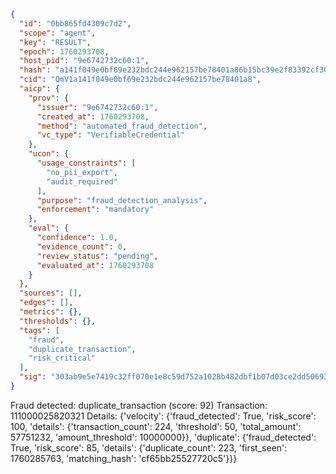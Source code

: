 ```json
{
  "id": "0bb865fd4309c7d2",
  "scope": "agent",
  "key": "RESULT",
  "epoch": 1760293708,
  "host_pid": "9e6742732c60:1",
  "hash": "a141f049e0bf69e232bdc244e962157be78401a86b15bc39e2f83392cf30d3bd",
  "cid": "QmV1a141f049e0bf69e232bdc244e962157be78401a8",
  "aicp": {
    "prov": {
      "issuer": "9e6742732c60:1",
      "created_at": 1760293708,
      "method": "automated_fraud_detection",
      "vc_type": "VerifiableCredential"
    },
    "ucon": {
      "usage_constraints": [
        "no_pii_export",
        "audit_required"
      ],
      "purpose": "fraud_detection_analysis",
      "enforcement": "mandatory"
    },
    "eval": {
      "confidence": 1.0,
      "evidence_count": 0,
      "review_status": "pending",
      "evaluated_at": 1760293708
    }
  },
  "sources": [],
  "edges": [],
  "metrics": {},
  "thresholds": {},
  "tags": [
    "fraud",
    "duplicate_transaction",
    "risk_critical"
  ],
  "sig": "303ab9e5e7419c32ff070e1e8c59d752a1028b482dbf1b07d03ce2dd50693b65"
}
```

Fraud detected: duplicate_transaction (score: 92)
Transaction: 111000025820321
Details: {'velocity': {'fraud_detected': True, 'risk_score': 100, 'details': {'transaction_count': 224, 'threshold': 50, 'total_amount': 57751232, 'amount_threshold': 10000000}}, 'duplicate': {'fraud_detected': True, 'risk_score': 85, 'details': {'duplicate_count': 223, 'first_seen': 1760285763, 'matching_hash': 'cf65bb25527720c5'}}}